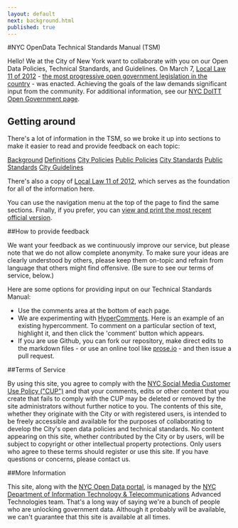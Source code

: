 ```yaml
---
layout: default
next: background.html
published: true
---
```


#NYC OpenData Technical Standards Manual (TSM)

Hello! We at the City of New York want to collaborate with you on our Open Data Policies, Technical Standards, and Guidelines. On March 7, [Local Law 11 of 2012](LocalLaw11of2012.html) - [the most progressive open government legislation in the country](http://www.nyc.gov/html/om/html/2012a/pr081-12.html) - was enacted. Achieving the goals of the law demands significant input from the community. For additional information, see our [NYC DoITT Open Government page](http://www.nyc.gov/html/doitt/html/open/data.shtml).

## Getting around

There's a lot of information in the TSM, so we broke it up into sections to make it easier to read and provide feedback on each topic:

<a href="background.html" class="button">Background</a>
<a href="defintions.html" class="button">Definitions</a>
<a href="citypolicies.html" class="button">City Policies</a>
<a href="publicpolicies.html" class="button">Public Policies</a>
<a href="citystandards.html" class="button">City Standards</a>
<a href="publicstandards.html" class="button">Public Standards</a>
<a href="cityguidelines.html" class="button">City Guidelines</a>

There's also a copy of [Local Law 11 of 2012](LocalLaw11of2012.html), which serves as the foundation for all of the information here.

You can use the navigation menu at the top of the page to find the same sections. Finally, if you prefer, you can [view and print the most recent official version](http://www.nyc.gov/html/doitt/downloads/pdf/nyc_open_data_tsm.pdf).

##How to provide feedback

We want your feedback as we continuously improve our service, but please note that we do not allow complete anonymity. To make sure your ideas are clearly understood by others, please keep them on-topic and refrain from language that others might find offensive. (Be sure to see our terms of service, below.)

Here are some options for providing input on our Technical Standards Manual:

- Use the comments area at the bottom of each page. 
- We are experimenting with [HyperComments](http://hypercomments.com/). Here is an example of an existing hypercomment. To comment on a particular section of text, highlight it, and then click the 'comment' button which appears.
- If you are use Github, you can fork our repository, make direct edits to the markdown files - or use an online tool like [prose.io](http://prose.io/) - and then issue a pull request.

##Terms of Service

By using this site, you agree to comply with the [NYC Social Media Customer Use Policy ("CUP")](http://www.nyc.gov/html/misc/html/social_media_policy.html) and that your comments, edits or other content that you create that fails to comply with the CUP may be deleted or removed by the site administrators without further notice to you. The contents of this site, whether they originate with the City or with registered users, is intended to be freely accessible and available for the purposes of collaborating to develop the City's open data policies and technical standards. No content appearing on this site, whether contributed by the City or by users, will be subject to copyright or other intellectual property protections. Only users who agree to these terms should register or use this site. If you have questions or concerns, please contact us.

##More Information

This site, along with the [NYC Open Data portal](http://nyc.gov/data), is managed by the [NYC Department of Information Technology & Telecommunications](http://nyc.gov/doitt) Advanced Technologies team. That's a long way of saying we're a bunch of people who are unlocking government data. Although it probably will be available, we can't guarantee that this site is available at all times.
